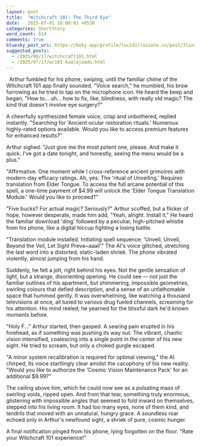 ```yaml
---
layout: post
title:  "Witchcraft 101: The Third Eye"
date:   2025-07-01 18:00:03 +0530
categories: ShortStory
word_count: 514
comments: true
bluesky_post_uri: https://bsky.app/profile/lucidillusions.in/post/3lsvrxv4whk24
suggested_posts:
  - /2025/06/17/witchcraft101.html
  - /2025/07/17/wc101-kaalajaadu.html
---
```


&nbsp; Arthur fumbled for his phone, swiping, until the familiar chime of the Witchcraft 101 app finally sounded. "Voice search," he mumbled, his brow furrowing as he tried to tap on the  microphone icon. He heard the beep and began, "How to... uh... how to fix, like, blindness, with really old magic? The kind that doesn't involve eye surgery?"

A cheerfully synthesized female voice, crisp and unbothered, replied instantly. "Searching for 'Ancient ocular restoration rituals.' Numerous highly-rated options available. Would you like to access premium features for enhanced results?"

Arthur sighed. "Just give me the most potent one, please. And make it quick. I've got a date tonight, and honestly, seeing the menu would be a plus."

"Affirmative. One moment while I cross-reference ancient grimoires with modern-day efficacy ratings. Ah, yes. The 'ritual of Unveiling.' Requires translation from Elder Tongue. To access the full arcane potential of this spell, a one-time payment of $4.99 will unlock the 'Elder Tongue Translation Module.' Would you like to proceed?"

"Five bucks? For actual magic? Seriously?" Arthur scoffed, but a flicker of hope, however desperate, made him add, "Yeah, alright. Install it." He heard the familiar download 'ding' followed by a peculiar, high-pitched whistle from his phone, like a digital hiccup fighting a losing battle.

"Translation module installed. Initiating spell sequence: 'Unveil, Unveil, Beyond the Veil, Let Sight Preva~aaail'" The AI's voice glitched, stretching the last word into a distorted, static-laden shriek. The phone vibrated violently, almost jumping from his hand.

Suddenly, he felt a jolt, right behind his eyes. Not the gentle sensation of light, but a strange, disorienting opening. He could see — not just the familiar outlines of his apartment, but shimmering, impossible geometries, swirling colours that defied description, and a sense of an unfathomable space that hummed gently. It was overwhelming, like watching a thousand televisions at once, all tuned to various drug fueled channels, screaming for his attention. His mind reeled; he yearned for the blissful dark he'd known moments before.

"Holy F..." Arthur started, then gasped. A searing pain erupted in his forehead, as if something was pushing its way out. The vibrant, chaotic vision intensified, coalescing into a single point in the center of his new sight. He tried to scream, but only a choked gurgle escaped.

"A minor system recalibration is required for optimal viewing," the AI chirped, its voice startlingly clear amidst the cacophony of his new reality. "Would you like to authorize the 'Cosmic Vision Maintenance Pack' for an additional $9.99?"

The ceiling above him, which he could now see as a pulsating mass of swirling voids, ripped open. And from that tear, something truly enormous, glistening with impossible angles that seemed to fold inward on themselves, stepped into his living room. It had too many eyes, none of them kind, and tendrils that moved with an unnatural, hungry grace. A soundless roar echoed only in Arthur's newfound sight, a shriek of pure, cosmic hunger.

A final notification pinged from his phone, lying forgotten on the floor. "Rate your Witchcraft 101 experience!"
